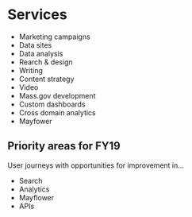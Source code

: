# Services

* Marketing campaigns
* Data sites
* Data analysis
* Rearch & design
* Writing
* Content strategy
* Video
* Mass.gov development
* Custom dashboards
* Cross domain analytics
* Mayfower

## Priority areas for FY19

User journeys with opportunities for improvement in...

* Search
* Analytics
* Mayflower
* APIs


